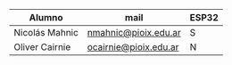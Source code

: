 | Alumno                         | mail                    | ESP32 |
|--------------------------------|-------------------------|-------|
| Nicolás Mahnic                 | nmahnic@pioix.edu.ar    | S     |
| Oliver Cairnie                 | ocairnie@pioix.edu.ar   | N     |